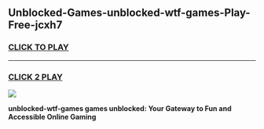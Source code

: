 
## Unblocked-Games-unblocked-wtf-games-Play-Free-jcxh7
<h3>
<a href="https://premium76.site?title=unblocked-wtf-games&ref=18A1">CLICK TO PLAY</a></h3>
<hr>

<h3>
<a href="https://premium76.site?title=unblocked-wtf-games&ref=18A1">CLICK 2 PLAY</a>
  
</h3>

<a href="https://premium76.site?title=unblocked-wtf-games&ref=18A1"><img src="https://clearcache.store/games.png"></a>


**unblocked-wtf-games games unblocked: Your Gateway to Fun and Accessible Online Gaming**
